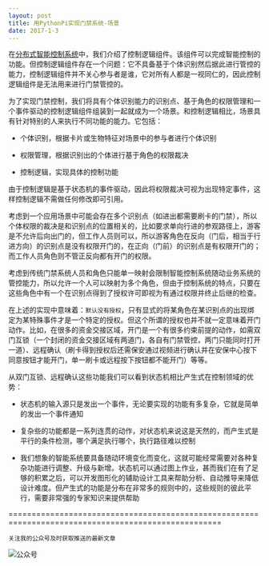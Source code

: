 ```yaml
---
layout: post
title: 用PythonPi实现门禁系统-场景
date: 2017-1-3
---
```

在[分布式智能控制系统](http://115.29.52.95/forum.php?mod=forumdisplay&fid=40)中，我们介绍了控制逻辑组件。该组件可以完成智能控制的功能。但控制逻辑组件存在一个问题：它不具备基于个体识别然后据此进行管控的能力，控制逻辑组件并不关心参与者是谁，它对所有人都是一视同仁的，因此控制逻辑组件是无法用来进行门禁管控的。

为了实现门禁控制，我们将具有个体识别能力的识别点、基于角色的权限管理和一个事件驱动的控制逻辑组件组装到一起就成为一个场景。和控制逻辑相比，场景具有针对特别的人来执行不同功能的能力。它包括：

- 个体识别，根据卡片或生物特征对场景中的参与者进行个体识别

- 权限管理，根据识别出的个体进行基于角色的权限裁决

- 控制逻辑，实现具体的控制功能

由于控制逻辑是基于状态机的事件驱动，因此将权限裁决可视为出现特定事件，这样控制逻辑不需做任何修改即可引用。

考虑到一个应用场景中可能会存在多个识别点（如进出都需要刷卡的门禁），所以个体权限的裁决是和识别点的位置相关的，比如要求单向行进的参观路径上，游客是不允许后向出门的，但工作人员则可以，所以游客角色在反向（门后，相当于行进方向）的识别点是没有权限开门的，在正向（门前）的识别点是有权限开门的；而工作人员角色则不管正反向都有开门的权限。

考虑到传统门禁系统人员和角色只能单一映射会限制智能控制系统随动业务系统的管控能力，所以允许一个人可以映射为多个角色，但由于控制系统的特点，只要在这些角色中有一个在识别点得到了授权许可即视为有通过权限并终止后继的检查。

在上述的实现中意味着：`默认没有授权`，只有显式的将某角色在某识别点的出现绑定为某特殊事件才是一个特定的授权。但这个所谓的授权也并不就一定意味着开门动作。比如，在很多的资金交接区域，开门是一个有很多约束前提的动作，如需双门互锁（一个封闭的资金交接区域有两道门，各自有门禁管控，两门只能同时打开一道）、远程确认（刷卡得到授权后还需保安通过视频进行确认并在安保中心按下同意按钮才能开门，单一刷卡或远程按下按钮都不能开门）等等。

从双门互锁、远程确认这些功能我们可以看到状态机相比产生式在控制领域的优势：

- 状态机的输入源只是发出一个事件，无论要实现的功能有多复杂，它就是简单的发出一个事件通知

- 复杂些的功能都是一系列连贯的动作，对状态机来说这是天然的，而产生式是平行的条件检测，哪个满足执行哪个，执行路径难以控制

- 我们想象的智能系统要具备随动环境变化而变化，这就可能经常需要对各种复杂功能进行调整、升级与新增。状态机可以通过图上作业，甚而我们在有了足够的积累之后，可以开发图形化的辅助设计工具来帮助分析、自动推导来降低设计难度。但产生式的功能是分布在非常多的规则中的，这些规则的彼此平行，需要非常强的专家知识来提供帮助

====================================================================================================

`关注我的公众号及时获取推送的最新文章`

  ![公众号](http://course.pythonpi.top:10008/images/qrcode.jpg)


